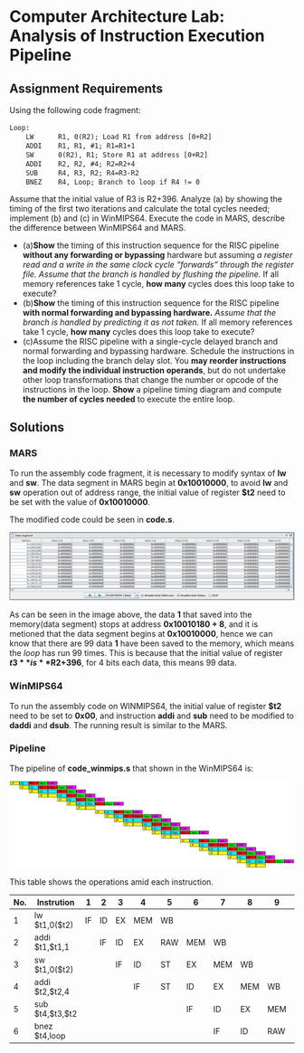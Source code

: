 # Computer Architecture Lab: Analysis of Instruction Execution Pipeline

## Assignment Requirements
Using the following code fragment:
```assembly
Loop:
    LW      R1, 0(R2); Load R1 from address [0+R2]
    ADDI    R1, R1, #1; R1=R1+1
    SW      0(R2), R1; Store R1 at address [0+R2]
    ADDI    R2, R2, #4; R2=R2+4
    SUB     R4, R3, R2; R4=R3-R2
    BNEZ    R4, Loop; Branch to loop if R4 != 0
```
Assume that the initial value of R3 is R2+396.
Analyze (a) by showing the timing of the first two iterations and calculate the total cycles needed; implement (b) and (c) in WinMIPS64. Execute the code in MARS, describe the difference between WinMIPS64 and MARS.
- (a)**Show** the timing of this instruction sequence for the RISC pipeline **without any forwarding or bypassing** hardware but assuming *a register read and a write in the same clock cycle “forwards” through the register file. Assume that the branch is handled by flushing the pipeline.* If all memory references take 1 cycle, **how many** cycles does this loop take to execute?
- (b)**Show** the timing of this instruction sequence for the RISC pipeline **with normal forwarding and bypassing hardware.** *Assume that the branch is handled by predicting it as not taken.* If all memory references take 1 cycle, **how many** cycles does this loop take to execute?
- (c)Assume the RISC pipeline with a single-cycle delayed branch and normal forwarding and bypassing hardware. Schedule the instructions in the loop including the branch delay slot. You **may reorder instructions and modify the individual instruction operands**, but do not undertake other loop transformations that change the number or opcode of the instructions in the loop. **Show** a pipeline timing diagram and compute **the number of cycles needed** to execute the entire loop.

## Solutions

### MARS

To run the assembly code fragment, it is necessary to modify syntax of **lw** and **sw**.
The data segment in MARS begin at **0x10010000**, to avoid **lw** and **sw** operation out of address range, the initial value of
register **$t2** need to be set with the value of **0x10010000**.

The modified code could be seen in **code.s**.

![MARS_RESULT](./data/img/MARS_result.png "Result of running assembly code in MARS")

As can be seen in the image above, the data **1** that saved into the memory(data segment) stops at address **0x10010180 + 8**, and it is metioned that the data segment begins at **0x10010000**, hence we can know that there are 99 data **1** have been saved to the memory, which means the *loop* has run 99 times. This is because that the initial value of register **$t3** is **$R2+396**, for 4 bits each data, this means 99 data.

### WinMIPS64

To run the assembly code on WINMIPS64, the initial value of register **$t2** need to be set to **0x00**, and instruction **addi** and **sub** need to be modified to **daddi** and **dsub**. The running result is similar to the MARS.

### Pipeline

The pipeline of **code_winmips.s** that shown in the WinMIPS64 is:

![WINMIPS_PIPELINE](data/img/Winmips_pipeline.png "Winmips pipeline")

This table shows the operations amid each instruction.

|No.|Instrution|1|2|3|4|5|6|7|8|9|10|11|12|
|---|---|---|---|---|---|---|---|---|---|---|---|---|---|
|1|lw \$t1,0(\$t2)|IF|ID|EX|MEM|WB|||||||
|2|addi \$t1,\$t1,1||IF|ID|EX|RAW|MEM|WB||||||
|3|sw \$t1,0(\$t2)|||IF|ID|ST|EX|MEM|WB|||||
|4|addi \$t2,\$t2,4||||IF|ST|ID|EX|MEM|WB||||
|5|sub \$t4,\$t3,\$t2||||||IF|ID|EX|MEM|WB|||
|6|bnez \$t4,loop|||||||IF|ID|RAW|EX|MEM|WB|

